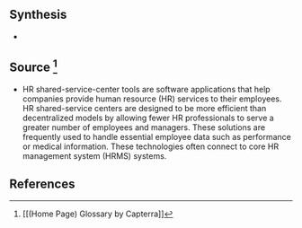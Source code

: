 ## Synthesis
- 
## Source [^1]
- HR shared-service-center tools are software applications that help companies provide human resource (HR) services to their employees. HR shared-service centers are designed to be more efficient than decentralized models by allowing fewer HR professionals to serve a greater number of employees and managers. These solutions are frequently used to handle essential employee data such as performance or medical information. These technologies often connect to core HR management system (HRMS) systems.
## References

[^1]: [[(Home Page) Glossary by Capterra]]